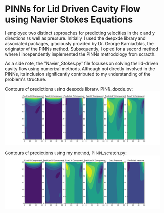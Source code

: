 # PINNs for Lid Driven Cavity Flow using Navier Stokes Equations

I employed two distinct approaches for predicting velocities in the x and y directions as well as pressure. Initially, I used the deepxde library and associated packages, graciously provided by Dr. George Karniadakis, the originator of the PINNs method. Subsequently, I opted for a second method where I independently implemented the PINNs methodology from scracth.

As a side note, the "Navier_Stokes.py" file focuses on solving the lid-driven cavity flow using numerical methods. Although not directly involved in the PINNs, its inclusion significantly contributed to my understanding of the problem's structure.


Contours of predictions using deepxde library, PINN_dpxde.py:
![Sample Image](https://github.com/Mahsarnzh/origenAI/blob/main/lid_driven_cavity_PINNS/PINNs_Scratch_Contour_01.png)

Contours of predictions using my method, PINN_scratch.py:
![Sample Image](https://github.com/Mahsarnzh/origenAI/blob/main/lid_driven_cavity_PINNS/PINNs_Scratch_Contour_02.png)
